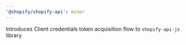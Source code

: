 ```yaml
---
'@shopify/shopify-api': minor
---
```


Introduces Client credentials token acquisition flow to `shopify-api-js` library
